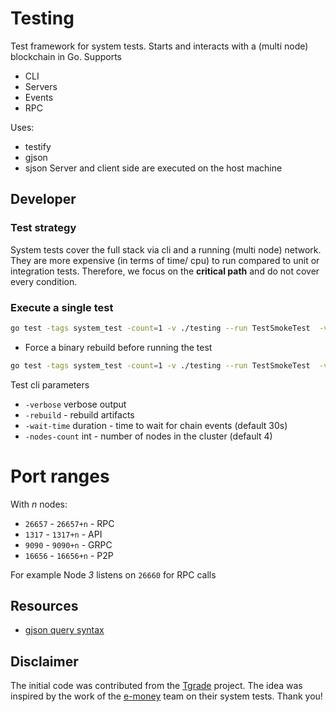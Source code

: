 # Testing

Test framework for system tests. 
Starts and interacts with a (multi node) blockchain in Go.
Supports
* CLI
* Servers
* Events
* RPC

Uses:
* testify
* gjson
* sjson
Server and client side are executed on the host machine

## Developer
### Test strategy
System tests cover the full stack via cli and a running (multi node) network. They are more expensive (in terms of time/ cpu) 
to run compared to unit or integration tests. 
Therefore, we focus on the **critical path** and do not cover every condition.

### Execute a single test

```sh
go test -tags system_test -count=1 -v ./testing --run TestSmokeTest  -verbose
```

* Force a binary rebuild before running the test

```sh
go test -tags system_test -count=1 -v ./testing --run TestSmokeTest  -verbose -rebuild
```

Test cli parameters

* `-verbose` verbose output
* `-rebuild` - rebuild artifacts
* `-wait-time` duration - time to wait for chain events (default 30s)
* `-nodes-count` int - number of nodes in the cluster (default 4)

# Port ranges
With *n* nodes:
* `26657` - `26657+n` - RPC
* `1317` - `1317+n` - API
* `9090` - `9090+n` - GRPC
* `16656` - `16656+n` - P2P

For example Node *3* listens on `26660` for RPC calls

## Resources

* [gjson query syntax](https://github.com/tidwall/gjson#path-syntax)

## Disclaimer

The initial code was contributed from the [Tgrade](https://github.com/confio/tgrade/) project. The idea was inspired by the work of the [e-money](https://github.com/e-money/em-ledger) team on their system tests. Thank
you!